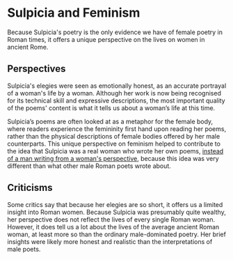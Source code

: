 # Sulpicia and Feminism
Because Sulpicia's poetry is the only evidence we have of female poetry in Roman times, it offers a unique perspective on the lives on women in ancient Rome. 

## Perspectives

Sulpicia's elegies were seen as emotionally honest, as an accurate portrayal of a woman's life by a woman. Although her work is now being recognised for its technical skill and expressive descriptions, the most important quality of the poems' content is what it tells us about a woman’s life at this time.

Sulpicia’s poems are often looked at as a metaphor for the female body, where readers experience the femininity first hand upon reading her poems, rather than the physical descriptions of female bodies offered by her male counterparts. This unique perspective on feminism helped to contribute to the idea that Sulpicia was a real woman who wrote her own poems, [instead of a man writing from a woman's perspective](/views.md), because this idea was very different than what other male Roman poets wrote about.

## Criticisms

Some critics say that because her elegies are so short, it offers us a limited insight into Roman women. Because Sulpicia was presumably quite wealthy, her perspective does not reflect the lives of every single Roman woman. However, it does tell us a lot about the lives of the average ancient Roman woman, at least more so than the ordinary male-dominated poetry. Her brief insights were likely more honest and realistic than the interpretations of male poets.